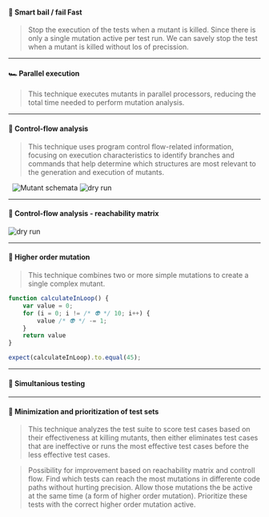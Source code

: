 #### 🦥 Smart bail / fail Fast

> Stop the execution of the tests when a mutant is killed. Since there is only a single mutation active per test run. We can savely stop the test when a mutant is killed without los of precission.

---


#### 🏎️ Parallel execution

> This technique executes mutants in parallel processors, reducing the total time needed to perform mutation analysis.

---

#### 🦥 Control-flow analysis

> This technique uses program control flow-related information, focusing on execution characteristics to identify branches and commands that help determine which structures are most relevant to the generation and execution of mutants.

&nbsp;
![Mutant schemata](/img/mutant-schemata-mutation.svg)
![dry run](/img/dryrun.png)

---

#### 🦥 Control-flow analysis - reachability matrix



![dry run](/img/matrix.png)

---

#### 🧐 Higher order mutation

> This technique combines two or more simple mutations to create a single complex mutant.

```js [3]
function calculateInLoop() {
    var value = 0;
    for (i = 0; i != /* 👽 */ 10; i++) { 
        value /* 👽 */ -= 1;
    }
    return value
}
```

```js []
expect(calculateInLoop).to.equal(45); 
```

---
#### 🧐 Simultanious testing

> 


---
#### 🧐 Minimization and prioritization of test sets

> This technique analyzes the test suite to score test cases based on their effectiveness at killing mutants, then either eliminates test cases that are ineffective or runs the most effective test cases before the less effective test cases.

> Possibility for improvement based on reachability matrix and controll flow. Find which tests can reach the most mutations in differente code paths without hurting precision. Allow those mutations the be active at the same time (a form of higher order mutation). Prioritize these tests with the correct higher order mutation active.
